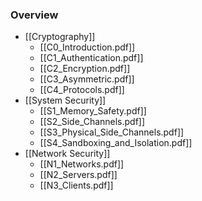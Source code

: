 ### Overview
+ [[Cryptography]]
	+ [[C0_Introduction.pdf]]
	+ [[C1_Authentication.pdf]]
	+ [[C2_Encryption.pdf]]
	+ [[C3_Asymmetric.pdf]]
	+ [[C4_Protocols.pdf]]
+ [[System Security]]
	+ [[S1_Memory_Safety.pdf]]
	+ [[S2_Side_Channels.pdf]]
	+ [[S3_Physical_Side_Channels.pdf]]
	+ [[S4_Sandboxing_and_Isolation.pdf]]
+ [[Network Security]]
	+ [[N1_Networks.pdf]]
	+ [[N2_Servers.pdf]]
	+ [[N3_Clients.pdf]]


